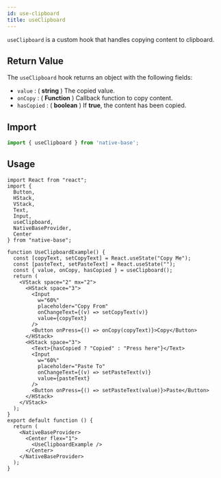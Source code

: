 ```yaml
---
id: use-clipboard
title: useClipboard
---
```


`useClipboard` is a custom hook that handles copying content to clipboard.

## Return Value

The `useClipboard` hook returns an object with the following fields:

- `value` : ( **string** ) The copied value.
- `onCopy` : ( **Function** ) Callback function to copy content.
- `hasCopied` : ( **boolean** ) If **true**, the content has been copied.

## Import

```jsx
import { useClipboard } from 'native-base';
```

## Usage

```SnackPlayer name=useClipboard%20Usage
import React from "react";
import {
  Button,
  HStack,
  VStack,
  Text,
  Input,
  useClipboard,
  NativeBaseProvider,
  Center
} from "native-base";

function UseClipboardExample() {
  const [copyText, setCopyText] = React.useState("Copy Me");
  const [pasteText, setPasteText] = React.useState("");
  const { value, onCopy, hasCopied } = useClipboard();
  return (
    <VStack space="2" mx="2">
      <HStack space="3">
        <Input
          w="60%"
          placeholder="Copy From"
          onChangeText={(v) => setCopyText(v)}
          value={copyText}
        />
        <Button onPress={() => onCopy(copyText)}>Copy</Button>
      </HStack>
      <HStack space="3">
        <Text>{hasCopied ? "Copied" : "Press here"}</Text>
        <Input
          w="60%"
          placeholder="Paste To"
          onChangeText={(v) => setPasteText(v)}
          value={pasteText}
        />
        <Button onPress={() => setPasteText(value)}>Paste</Button>
      </HStack>
    </VStack>
  );
}
export default function () {
  return (
    <NativeBaseProvider>
      <Center flex="1">
        <UseClipboardExample />
      </Center>
    </NativeBaseProvider>
  );
}
```
